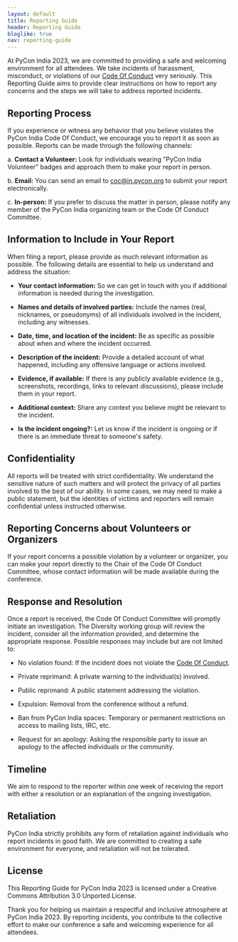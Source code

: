 ```yaml
---
layout: default
title: Reporting Guide
header: Reporting Guide
bloglike: true
nav: reporting-guide
---
```


At PyCon India 2023, we are committed to providing a safe and welcoming
environment for all attendees. We take incidents of harassment, misconduct, or
violations of our [Code Of Conduct](../code-of-conduct) very seriously. This
Reporting Guide aims to provide clear instructions on how to report any concerns
and the steps we will take to address reported incidents.

## Reporting Process

If you experience or witness any behavior that you believe violates the PyCon
India Code Of Conduct, we encourage you to report it as soon as possible.
Reports can be made through the following channels:

a. **Contact a Volunteer:** Look for individuals wearing "PyCon India Volunteer"
badges and approach them to make your report in person.

b. **Email:** You can send an email to
[coc@in.pycon.org](mailto:coc@in.pycon.org) to submit your report
electronically.

c. **In-person:** If you prefer to discuss the matter in person, please notify
any member of the PyCon India organizing team or the Code Of Conduct Committee.

## Information to Include in Your Report

When filing a report, please provide as much relevant information as possible.
The following details are essential to help us understand and address the
situation:

- **Your contact information:** So we can get in touch with you if additional
  information is needed during the investigation.

- **Names and details of involved parties:** Include the names (real, nicknames,
  or pseudonyms) of all individuals involved in the incident, including any
  witnesses.

- **Date, time, and location of the incident:** Be as specific as possible about
  when and where the incident occurred.

- **Description of the incident:** Provide a detailed account of what happened,
  including any offensive language or actions involved.

- **Evidence, if available:** If there is any publicly available evidence (e.g.,
  screenshots, recordings, links to relevant discussions), please include them
  in your report.

- **Additional context:** Share any context you believe might be relevant to the
  incident.

- **Is the incident ongoing?:** Let us know if the incident is ongoing or if
  there is an immediate threat to someone's safety.

## Confidentiality

All reports will be treated with strict confidentiality. We understand the
sensitive nature of such matters and will protect the privacy of all parties
involved to the best of our ability. In some cases, we may need to make a public
statement, but the identities of victims and reporters will remain confidential
unless instructed otherwise.

## Reporting Concerns about Volunteers or Organizers

If your report concerns a possible violation by a volunteer or organizer, you
can make your report directly to the Chair of the Code Of Conduct Committee,
whose contact information will be made available during the conference.

## Response and Resolution

Once a report is received, the Code Of Conduct Committee will promptly initiate
an investigation. The Diversity working group will review the incident, consider
all the information provided, and determine the appropriate response. Possible
responses may include but are not limited to:

- No violation found: If the incident does not violate the
  [Code Of Conduct](../code-of-conduct).

- Private reprimand: A private warning to the individual(s) involved.

- Public reprimand: A public statement addressing the violation.

- Expulsion: Removal from the conference without a refund.

- Ban from PyCon India spaces: Temporary or permanent restrictions on access to
  mailing lists, IRC, etc.

- Request for an apology: Asking the responsible party to issue an apology to
  the affected individuals or the community.

## Timeline

We aim to respond to the reporter within one week of receiving the report with
either a resolution or an explanation of the ongoing investigation.

## Retaliation

PyCon India strictly prohibits any form of retaliation against individuals who
report incidents in good faith. We are committed to creating a safe environment
for everyone, and retaliation will not be tolerated.

## License

This Reporting Guide for PyCon India 2023 is licensed under a Creative Commons
Attribution 3.0 Unported License.

Thank you for helping us maintain a respectful and inclusive atmosphere at PyCon
India 2023. By reporting incidents, you contribute to the collective effort to
make our conference a safe and welcoming experience for all attendees.
